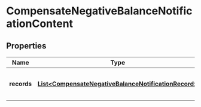 

# CompensateNegativeBalanceNotificationContent


## Properties

| Name | Type | Description | Notes |
|------------ | ------------- | ------------- | -------------|
|**records** | [**List&lt;CompensateNegativeBalanceNotificationRecord&gt;**](CompensateNegativeBalanceNotificationRecord.md) | A list of the negative balances compensated. |  [optional] |



